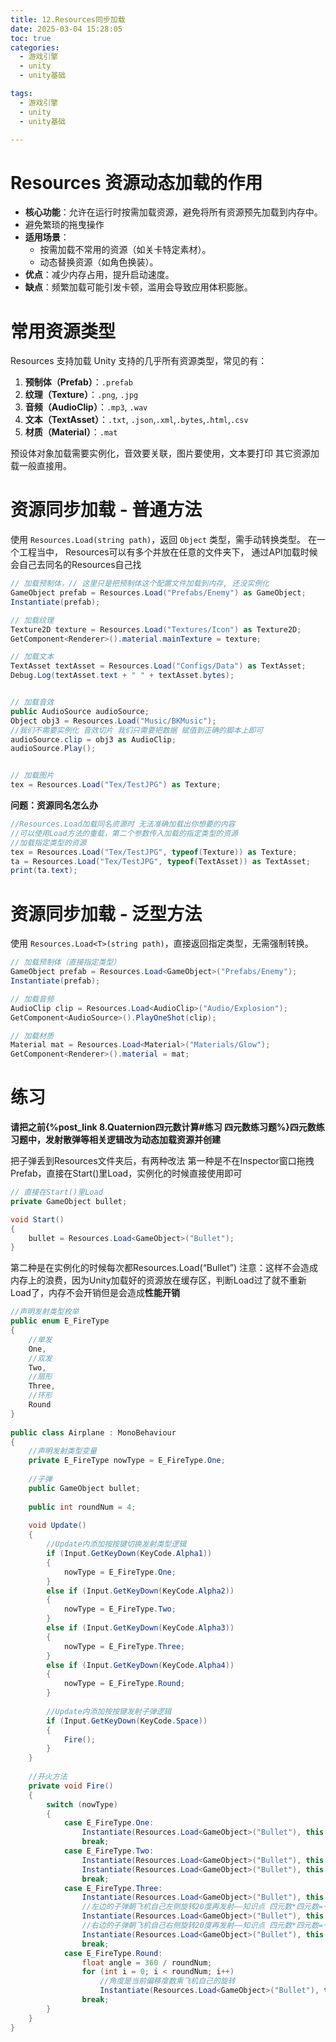 ```yaml
---
title: 12.Resources同步加载
date: 2025-03-04 15:28:05
toc: true
categories:
  - 游戏引擎
  - unity
  - unity基础

tags:
  - 游戏引擎
  - unity
  - unity基础

---
```



# **Resources 资源动态加载的作用**
- **核心功能**：允许在运行时按需加载资源，避免将所有资源预先加载到内存中。
- 避免繁琐的拖曳操作
- **适用场景**：
    - 按需加载不常用的资源（如关卡特定素材）。
    - 动态替换资源（如角色换装）。
- **优点**：减少内存占用，提升启动速度。
- **缺点**：频繁加载可能引发卡顿，滥用会导致应用体积膨胀。



# **常用资源类型**
Resources 支持加载 Unity 支持的几乎所有资源类型，常见的有：
1. **预制体（Prefab）**：`.prefab`
2. **纹理（Texture）**：`.png`, `.jpg`
3. **音频（AudioClip）**：`.mp3`, `.wav`
4. **文本（TextAsset）**：`.txt`, `.json`,`.xml`,`.bytes`,`.html`,`.csv`
5. **材质（Material）**：`.mat`

预设体对象加载需要实例化，音效要关联，图片要使用，文本要打印
其它资源加载一般直接用。


# **资源同步加载 - 普通方法**
使用 `Resources.Load(string path)`，返回 `Object` 类型，需手动转换类型。
在一个工程当中， Resources可以有多个并放在任意的文件夹下， 通过API加载时候会自己去同名的Resources自己找
```cs
// 加载预制体，// 这里只是把预制体这个配置文件加载到内存, 还没实例化
GameObject prefab = Resources.Load("Prefabs/Enemy") as GameObject;
Instantiate(prefab);

// 加载纹理
Texture2D texture = Resources.Load("Textures/Icon") as Texture2D;
GetComponent<Renderer>().material.mainTexture = texture;

// 加载文本
TextAsset textAsset = Resources.Load("Configs/Data") as TextAsset;
Debug.Log(textAsset.text + " " + textAsset.bytes);


// 加载音效
public AudioSource audioSource;
Object obj3 = Resources.Load("Music/BKMusic");
//我们不需要实例化 音效切片 我们只需要把数据 赋值到正确的脚本上即可
audioSource.clip = obj3 as AudioClip;
audioSource.Play();


// 加载图片
tex = Resources.Load("Tex/TestJPG") as Texture;
```

**问题：资源同名怎么办**
```cs
//Resources.Load加载同名资源时 无法准确加载出你想要的内容
//可以使用Load方法的重载，第二个参数传入加载的指定类型的资源
//加载指定类型的资源
tex = Resources.Load("Tex/TestJPG", typeof(Texture)) as Texture;
ta = Resources.Load("Tex/TestJPG", typeof(TextAsset)) as TextAsset;
print(ta.text);
```

# **资源同步加载 - 泛型方法**
使用 `Resources.Load<T>(string path)`，直接返回指定类型，无需强制转换。
```cs
// 加载预制体（直接指定类型）
GameObject prefab = Resources.Load<GameObject>("Prefabs/Enemy");
Instantiate(prefab);

// 加载音频
AudioClip clip = Resources.Load<AudioClip>("Audio/Explosion");
GetComponent<AudioSource>().PlayOneShot(clip);

// 加载材质
Material mat = Resources.Load<Material>("Materials/Glow");
GetComponent<Renderer>().material = mat;
```

# 练习
**请把之前{%post_link 8.Quaternion四元数计算#练习 四元数练习题%}四元数练习题中，发射散弹等相关逻辑改为动态加载资源并创建**

把子弹丢到Resources文件夹后，有两种改法
第一种是不在Inspector窗口拖拽Prefab，直接在Start()里Load，实例化的时候直接使用即可
```cs
// 直接在Start()里Load
private GameObject bullet;

void Start()
{
    bullet = Resources.Load<GameObject>("Bullet");
}
```

第二种是在实例化的时候每次都Resources.Load(“Bullet”)
注意：这样不会造成内存上的浪费，因为Unity加载好的资源放在缓存区，判断Load过了就不重新Load了，内存不会开销但是会造成**性能开销**
```cs
//声明发射类型枚举  
public enum E_FireType  
{  
    //单发  
    One,  
    //双发  
    Two,  
    //扇形  
    Three,  
    //环形  
    Round  
}  
  
public class Airplane : MonoBehaviour  
{  
    //声明发射类型变量   
    private E_FireType nowType = E_FireType.One;  
  
    //子弹  
    public GameObject bullet;  
  
    public int roundNum = 4;  
  
    void Update()  
    {  
        //Update内添加按按键切换发射类型逻辑  
        if (Input.GetKeyDown(KeyCode.Alpha1))  
        {  
            nowType = E_FireType.One;  
        }  
        else if (Input.GetKeyDown(KeyCode.Alpha2))  
        {  
            nowType = E_FireType.Two;  
        }  
        else if (Input.GetKeyDown(KeyCode.Alpha3))  
        {  
            nowType = E_FireType.Three;  
        }  
        else if (Input.GetKeyDown(KeyCode.Alpha4))  
        {  
            nowType = E_FireType.Round;  
        }  
  
        //Update内添加按按键发射子弹逻辑  
        if (Input.GetKeyDown(KeyCode.Space))  
        {  
            Fire();  
        }  
    }  
  
    //开火方法  
    private void Fire()  
    {  
        switch (nowType)  
        {  
            case E_FireType.One:  
                Instantiate(Resources.Load<GameObject>("Bullet"), this.transform.position, this.transform.rotation);  
                break;  
            case E_FireType.Two:  
                Instantiate(Resources.Load<GameObject>("Bullet"), this.transform.position - this.transform.right * 0.5f, this.transform.rotation);  
                Instantiate(Resources.Load<GameObject>("Bullet"), this.transform.position + this.transform.right * 0.5f, this.transform.rotation);  
                break;  
            case E_FireType.Three:  
                Instantiate(Resources.Load<GameObject>("Bullet"), this.transform.position, this.transform.rotation);  
                //左边的子弹朝飞机自己左侧旋转20度再发射——知识点 四元数*四元数=一个新的四元数 相当于是旋转量的叠加  
                Instantiate(Resources.Load<GameObject>("Bullet"), this.transform.position, this.transform.rotation * Quaternion.AngleAxis(-20, Vector3.up));  
                //右边的子弹朝飞机自己右侧旋转20度再发射——知识点 四元数*四元数=一个新的四元数 相当于是旋转量的叠加  
                Instantiate(Resources.Load<GameObject>("Bullet"), this.transform.position, this.transform.rotation * Quaternion.AngleAxis(20, Vector3.up));  
                break;  
            case E_FireType.Round:  
                float angle = 360 / roundNum;  
                for (int i = 0; i < roundNum; i++)  
                    //角度是当前偏移度数乘飞机自己的旋转  
                    Instantiate(Resources.Load<GameObject>("Bullet"), this.transform.position, this.transform.rotation * Quaternion.AngleAxis(i * angle, Vector3.up));  
                break;  
        }  
    }  
}
```

